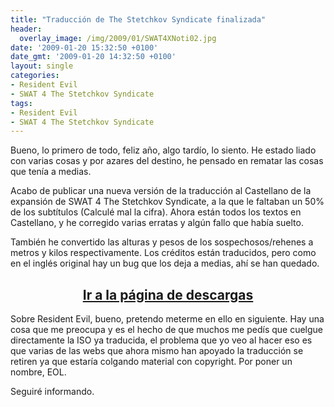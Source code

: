 ```yaml
---
title: "Traducción de The Stetchkov Syndicate finalizada"
header:
  overlay_image: /img/2009/01/SWAT4XNoti02.jpg
date: '2009-01-20 15:32:50 +0100'
date_gmt: '2009-01-20 14:32:50 +0100'
layout: single
categories:
- Resident Evil
- SWAT 4 The Stetchkov Syndicate
tags:
- Resident Evil
- SWAT 4 The Stetchkov Syndicate
---
```

Bueno, lo primero de todo, feliz año, algo tardío, lo siento. He estado liado con varias 
cosas y por azares del destino, he pensado en rematar las cosas que tenía a medias.

Acabo de publicar una nueva versión de la traducción al Castellano de la expansión de SWAT 4 
The Stetchkov Syndicate, a la que le faltaban un 50% de los subtítulos (Calculé mal la cifra). 
Ahora están todos los textos en Castellano, y he corregido varias erratas y algún fallo que 
había suelto.

También he convertido las alturas y pesos de los sospechosos/rehenes a metros y kilos 
respectivamente. Los créditos están traducidos, pero como en el inglés original hay un bug 
que los deja a medias, ahí se han quedado.

<h2 style="text-align: center;"><strong><a href="http://tiovictor.romhackhispano.org/swat4-the-stetchkov-syndicate/descargar/">Ir a la página de descargas</a></strong></h2>

Sobre Resident Evil, bueno, pretendo meterme en ello en siguiente. Hay una cosa que me preocupa 
y es el hecho de que muchos me pedís que cuelgue directamente la ISO ya traducida, el problema 
que yo veo al hacer eso es que varias de las webs que ahora mismo han apoyado la traducción se 
retiren ya que estaría colgando material con copyright. Por poner un nombre, EOL.

Seguiré informando.
